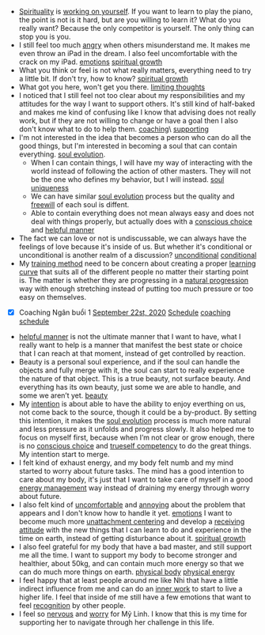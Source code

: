 - [Spirituality](<Spirituality.md>) is [working on yourself](<working on yourself.md>). If you want to learn to play the piano, the point is not is it hard, but are you willing to learn it? What do you really want? Because the only competitor is yourself. The only thing can stop you is you.
- I still feel too much [angry](<angry.md>) when others misunderstand me. It makes me even throw an iPad in the dream. I also feel uncomfortable with the crack on my iPad. [emotions](<emotions.md>) [spiritual growth](<spiritual growth.md>)
- What you think or feel is not what really matters, everything need to try a little bit. If don't try, how to know? [spiritual growth](<spiritual growth.md>)
- What got you here, won't get you there. [limiting thoughts](<limiting thoughts.md>) 
- I noticed that I still feel not too clear about my responsibilities and my attitudes for the way I want to support others. It's still kind of half-baked and makes me kind of confusing like I know that advising does not really work, but if they are not willing to change or have a goal then I also don't know what to do to help them. [coaching](<coaching.md>)\ [supporting](<supporting.md>)
- I'm not interested in the idea that becomes a person who can do all the good things, but I'm interested in becoming a soul that can contain everything. [soul evolution](<soul evolution.md>). 
    - When I can contain things, I will have my way of interacting with the world instead of following the action of other masters. They will not be the one who defines my behavior, but I will instead. [soul uniqueness](<soul uniqueness.md>) 
    - We can have similar [soul evolution](<soul evolution.md>) process but the quality and [freewill](<freewill.md>) of each soul is diffent.
    - Able to contain everything does not mean always easy and does not deal with things properly, but actually does with a [conscious choice](<conscious choice.md>) and [helpful manner](<helpful manner.md>)
-  The fact we can love or not is undiscussable, we can always have the feelings of love because it's inside of us. But whether it's conditional or unconditional is another realm of a discussion? [unconditional](<unconditional.md>) [conditional](<conditional.md>)
- My [training method](<training method.md>) need to be concern about creating a proper [learning curve](<learning curve.md>) that suits all of the different people no matter their starting point is. The matter is whether they are progressing in a [natural progression](<natural progression.md>) way with enough stretching instead of putting too much pressure or too easy on themselves.
- [x] Coaching Ngân buổi 1 [September 22st, 2020](<September 22st, 2020.md>) [Schedule](<Schedule.md>) [coaching schedule](<coaching schedule.md>)
- [helpful manner](<helpful manner.md>) is not the ultimate manner that I want to have, what I really want to help is a manner that manifest the best state or choice that I can reach at that moment, instead of get controlled by reaction.
- Beauty is a personal soul experience, and if the soul can handle the objects and fully merge with it, the soul can start to really experience the nature of that object. This is a true beauty, not surface beauty. And everything has its own beauty, just some we are able to handle, and some we aren’t yet. [beauty](<beauty.md>)
- My [intention](<intention.md>) is about able to have the ability to enjoy everthing on us, not come back to the source, though it could be a by-product. By setting this intention, it makes the [soul evolution](<soul evolution.md>) process is much more natural and less pressure as it unfolds and progress slowly. It also helped me to focus on myself first, because when I’m not clear or grow enough, there is no [conscious choice](<conscious choice.md>) and [trueself competency](<trueself competency.md>) to do the great things. My intention start to merge.
- I felt kind of exhaust energy, and my body felt numb and my mind started to worry about future tasks. The mind has a good intention to care about my body, it's just that I want to take care of myself in a good [energy management](<energy management.md>) way instead of draining my energy through worry about future.
- I also felt kind of [uncomfortable](<uncomfortable.md>) and [annoying](<annoying.md>) about the problem that appears and I don't know how to handle it yet. [emotions](<emotions.md>) I want to become much more [unattachment centering](<unattachment centering.md>) and develop a [receiving attitude](<receiving attitude.md>) with the new things that I can learn to do and experience in the time on earth, instead of getting disturbance about it. [spiritual growth](<spiritual growth.md>)
- I also feel grateful for my body that have a bad master, and still support me all the time. I want to support my body to become stronger and healthier, about 50kg, and can contain much more energy so that we can do much more things on earth. [physical body](<physical body.md>) [physical energy](<physical energy.md>)
- I feel happy that at least people around me like Nhi that have a little indirect influence from me and can do an [inner work](<inner work.md>) to start to live a higher life. I feel that inside of me still have a few emotions that want to feel [recognition](<recognition.md>) by other people.
- I feel so [nervous](<nervous.md>) and [worry](<worry.md>) for Mỹ Linh. I know that this is my time for supporting her to navigate through her challenge in this life.
